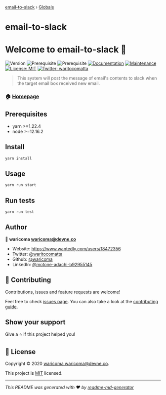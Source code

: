 [email-to-slack](README.md) › [Globals](globals.md)

# email-to-slack

# Welcome to email-to-slack 👋
![Version](https://img.shields.io/badge/version-1.0.0-blue.svg?cacheSeconds=2592000)
![Prerequisite](https://img.shields.io/badge/yarn-%3E%3D1.22.4-blue.svg)
![Prerequisite](https://img.shields.io/badge/node-%3E%3D12.16.2-blue.svg)
[![Documentation](https://img.shields.io/badge/documentation-yes-brightgreen.svg)](https://github.com/waricoma/email-to-slack#readme)
[![Maintenance](https://img.shields.io/badge/Maintained%3F-yes-green.svg)](https://github.com/waricoma/email-to-slack/graphs/commit-activity)
[![License: MIT](https://img.shields.io/github/license/waricoma/email-to-slack)](https://github.com/waricoma/email-to-slack/blob/master/LICENSE)
[![Twitter: waritocomatta](https://img.shields.io/twitter/follow/waritocomatta.svg?style=social)](https://twitter.com/waritocomatta)

> This system will post the message of email's contents to slack when the target email box received new email.

### 🏠 [Homepage](https://github.com/waricoma/email-to-slack#readme)

## Prerequisites

- yarn >=1.22.4
- node >=12.16.2

## Install

```sh
yarn install
```

## Usage

```sh
yarn run start
```

## Run tests

```sh
yarn run test
```

## Author

👤 **waricoma <waricoma@devne.co>**

* Website: https://www.wantedly.com/users/18472356
* Twitter: [@waritocomatta](https://twitter.com/waritocomatta)
* Github: [@waricoma](https://github.com/waricoma)
* LinkedIn: [@motone-adachi-b92955145](https://linkedin.com/in/motone-adachi-b92955145)

## 🤝 Contributing

Contributions, issues and feature requests are welcome!

Feel free to check [issues page](https:@typescript-eslint/eslint-plugin//github.com/waricoma/email-to-slack/issues). You can also take a look at the [contributing guide](https://github.com/waricoma/email-to-slack/blob/master/CONTRIBUTING.md).

## Show your support

Give a ⭐️ if this project helped you!

## 📝 License

Copyright © 2020 [waricoma <waricoma@devne.co>](https://github.com/waricoma).

This project is [MIT](https://github.com/waricoma/email-to-slack/blob/master/LICENSE) licensed.

***
_This README was generated with ❤️ by [readme-md-generator](https://github.com/kefranabg/readme-md-generator)_
